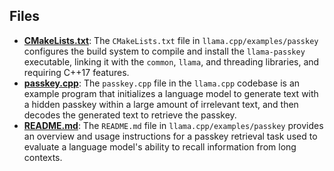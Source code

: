 
## Files
- **[CMakeLists.txt](passkey/CMakeLists.txt.driver.md)**: The `CMakeLists.txt` file in `llama.cpp/examples/passkey` configures the build system to compile and install the `llama-passkey` executable, linking it with the `common`, `llama`, and threading libraries, and requiring C++17 features.
- **[passkey.cpp](passkey/passkey.cpp.driver.md)**: The `passkey.cpp` file in the `llama.cpp` codebase is an example program that initializes a language model to generate text with a hidden passkey within a large amount of irrelevant text, and then decodes the generated text to retrieve the passkey.
- **[README.md](passkey/README.md.driver.md)**: The `README.md` file in `llama.cpp/examples/passkey` provides an overview and usage instructions for a passkey retrieval task used to evaluate a language model's ability to recall information from long contexts.
